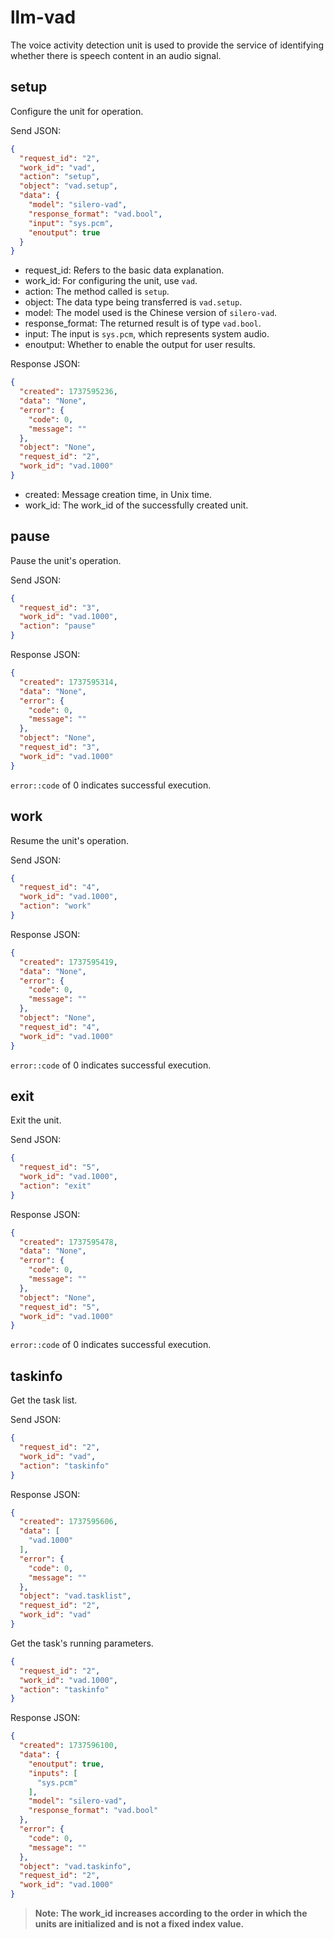 # llm-vad

The voice activity detection unit is used to provide the service of identifying whether there is speech content in an audio signal.

## setup

Configure the unit for operation.

Send JSON:

```json
{
  "request_id": "2",
  "work_id": "vad",
  "action": "setup",
  "object": "vad.setup",
  "data": {
    "model": "silero-vad",
    "response_format": "vad.bool",
    "input": "sys.pcm",
    "enoutput": true
  }
}
```

- request_id: Refers to the basic data explanation.
- work_id: For configuring the unit, use `vad`.
- action: The method called is `setup`.
- object: The data type being transferred is `vad.setup`.
- model: The model used is the Chinese version of `silero-vad`.
- response_format: The returned result is of type `vad.bool`.
- input: The input is `sys.pcm`, which represents system audio.
- enoutput: Whether to enable the output for user results.

Response JSON:

```json
{
  "created": 1737595236,
  "data": "None",
  "error": {
    "code": 0,
    "message": ""
  },
  "object": "None",
  "request_id": "2",
  "work_id": "vad.1000"
}
```

- created: Message creation time, in Unix time.
- work_id: The work_id of the successfully created unit.

## pause

Pause the unit's operation.

Send JSON:

```json
{
  "request_id": "3",
  "work_id": "vad.1000",
  "action": "pause"
}
```

Response JSON:

```json
{
  "created": 1737595314,
  "data": "None",
  "error": {
    "code": 0,
    "message": ""
  },
  "object": "None",
  "request_id": "3",
  "work_id": "vad.1000"
}
```

`error::code` of 0 indicates successful execution.

## work

Resume the unit's operation.

Send JSON:

```json
{
  "request_id": "4",
  "work_id": "vad.1000",
  "action": "work"
}
```

Response JSON:

```json
{
  "created": 1737595419,
  "data": "None",
  "error": {
    "code": 0,
    "message": ""
  },
  "object": "None",
  "request_id": "4",
  "work_id": "vad.1000"
}
```

`error::code` of 0 indicates successful execution.

## exit

Exit the unit.

Send JSON:

```json
{
  "request_id": "5",
  "work_id": "vad.1000",
  "action": "exit"
}
```

Response JSON:

```json
{
  "created": 1737595478,
  "data": "None",
  "error": {
    "code": 0,
    "message": ""
  },
  "object": "None",
  "request_id": "5",
  "work_id": "vad.1000"
}
```

`error::code` of 0 indicates successful execution.

## taskinfo

Get the task list.

Send JSON:

```json
{
  "request_id": "2",
  "work_id": "vad",
  "action": "taskinfo"
}
```

Response JSON:

```json
{
  "created": 1737595606,
  "data": [
    "vad.1000"
  ],
  "error": {
    "code": 0,
    "message": ""
  },
  "object": "vad.tasklist",
  "request_id": "2",
  "work_id": "vad"
}
```

Get the task's running parameters.

```json
{
  "request_id": "2",
  "work_id": "vad.1000",
  "action": "taskinfo"
}
```

Response JSON:

```json
{
  "created": 1737596100,
  "data": {
    "enoutput": true,
    "inputs": [
      "sys.pcm"
    ],
    "model": "silero-vad",
    "response_format": "vad.bool"
  },
  "error": {
    "code": 0,
    "message": ""
  },
  "object": "vad.taskinfo",
  "request_id": "2",
  "work_id": "vad.1000"
}
```

> **Note: The work_id increases according to the order in which the units are initialized and is not a fixed index value.**